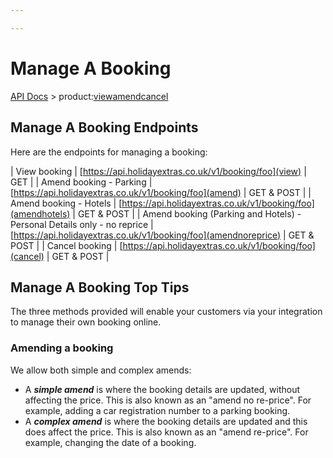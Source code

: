 ```yaml
---

---
```


# Manage A Booking

[API Docs](/hxapi/) > product:[viewamendcancel](index)

## Manage A Booking Endpoints

Here are the endpoints for managing a booking:

| View booking | [https://api.holidayextras.co.uk/v1/booking/foo](view) | GET |
| Amend booking - Parking | [https://api.holidayextras.co.uk/v1/booking/foo](amend) | GET & POST |
| Amend booking - Hotels | [https://api.holidayextras.co.uk/v1/booking/foo](amendhotels) | GET & POST |
| Amend booking (Parking and Hotels) - Personal Details only - no reprice | [https://api.holidayextras.co.uk/v1/booking/foo](amendnoreprice) | GET & POST |
| Cancel booking | [https://api.holidayextras.co.uk/v1/booking/foo](cancel) | GET & POST |

## Manage A Booking Top Tips

The three methods provided will enable your customers via your integration to manage their own booking online.

### Amending a booking

We allow both simple and complex amends:

- A ***simple amend*** is where the booking details are updated, without affecting the price. This is also known as an "amend no re-price". For example, adding a car registration number to a parking booking.
- A ***complex amend*** is where the booking details are updated and this does affect the price. This is also known as an "amend re-price". For example, changing the date of a booking.
